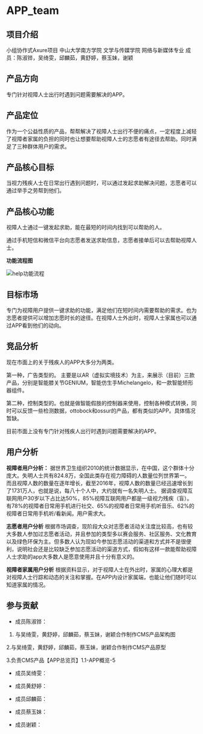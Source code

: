 # APP_team

## 项目介绍

小组协作式Axure项目 中山大学南方学院 文学与传媒学院 网络与新媒体专业 成员：陈淑铧，吴绮雯，邱麟茹，黄舒婷，蔡玉妹，谢颖

## 产品方向

专门针对视障人士出行时遇到问题需要解决的APP。

## 产品定位

作为一个公益性质的产品，帮帮解决了视障人士出行不便的痛点，一定程度上减轻了视障者家属的负担的同时也让想要帮助视障人士的志愿者有途径去帮助。同时满足了三种群体用户的需求。

## 产品核心目标

当视力残疾人士在日常出行遇到问题时，可以通过发起求助解决问题，志愿者可以通过举手之劳帮到他们。

## 产品核心功能

视障人士通过一键发起求助，能在最短的时间内找到可以帮助的人。

通过手机短信和微信平台向志愿者发送求助信息，志愿者接单后可以去帮助视障人士。

**功能流程图**

![help功能流程](https://images.gitee.com/uploads/images/2019/1216/182716_7f5cf513_1532308.png "help.png")

## 目标市场

专门为视障用户提供一键求助的功能，满足他们在短时间内需要帮助的需求。也为志愿者提供可以增加志愿时长的途径。在视障人士外出时，视障人士家属也可以通过APP看到他们的动向。

## 竞品分析

现在市面上的关于残疾人的APP大多分为两类。 

第一种，广告类型的。 主要是以AR（虚拟实境技术）为主，来展示（目前）三款产品，分别是智能膝关节GENIUM，智能仿生手Michelangelo，和一款智能矫形器组件。

第二种，控制类型的。也就是做智能假肢的控制器来使用，控制各种模式转换，同时可以反馈一些检测数据，ottobock和ossur的产品，都有类似的APP。具体情况暂缺。

目前市面上没有专门针对残疾人出行时遇到问题需要解决的APP。

## 用户分析

**视障者用户分析：**
据世界卫生组织2010的统计数据显示，在中国，这个群体十分庞大。失明人士共有824.8万，全国此类存在视力障碍的人数量位列世界第一。
 
而且视障人数的数量在逐年增长，截至2016年，视障人数的数量已经迅速增长到了1731万人，也就是说，每八十个人中，大约就有一名失明人士。
据调查视障互联网用户30岁以下占比达50%，85%视障互联网用户都是一级视力残疾（盲）。有78%的视障者日常用手机进行社交、65%的视障者日常用手机听音乐、62%的视障者日常用手机听/看新闻。用户需求大。

**志愿者用户分析**
根据市场调查，现阶段大众对志愿者活动关注度比较高，也有较大多数人参加过志愿者活动，并且参加的类型多以赛会服务、社区服务、文化教育以及绿色环保为主。但多数人认为现如今参加志愿活动的渠道和方式并不是很便利，说明社会还是比较缺乏参加志愿活动的渠道方式，假如有这样一款能帮助视障人士求助的app大多数人是愿意使用并且十分有意义的。

**视障者家属用户分析**
根据资料显示，对于视障人士在外出时，家属的心理大都是对视障人士行踪和动态的关注和掌握。在APP内设计家属端，也能让他们随时可以知道家属的情况。

## 参与贡献

- 成员陈淑铧：

1. 与吴绮雯，黄舒婷，邱麟茹，蔡玉妹，谢颖合作制作CMS产品架构图

2.与吴绮雯，黄舒婷，邱麟茹，蔡玉妹，谢颖合作制作CMS产品原型

3.负责CMS产品【APP总览页】1.1-APP概览-5

- 成员吴绮雯：

- 成员黄舒婷：

- 成员邱麟茹：

- 成员蔡玉妹：

- 成员谢颖：

